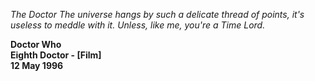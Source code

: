 _The Doctor_ _The universe hangs by such a delicate thread of points, it's useless to meddle with it. Unless, like me, you're a Time Lord._

**Doctor Who  
Eighth Doctor - [Film]  
12 May 1996**
